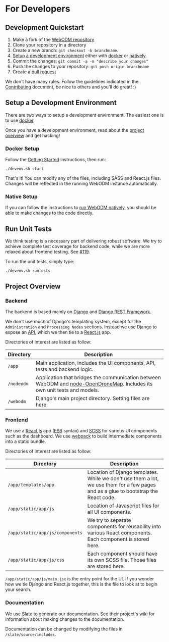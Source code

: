 # For Developers

## Development Quickstart

1. Make a fork of the [WebODM repository](https://github.com/OpenDroneMap/WebODM/)
2. Clone your repository in a directory
3. Create a new branch: `git checkout -b branchname`.
4. [Setup a development environment](#setup-a-development-environment) either with [docker](#docker-setup) or [natively](#native-setup).
5. Commit the changes: `git commit -a -m "describe your changes"`
6. Push the changes to your repository: `git push origin branchname`
7. Create a [pull request](https://github.com/OpenDroneMap/WebODM/compare) 

We don't have many rules. Follow the guidelines indicated in the [Contributing](https://github.com/OpenDroneMap/WebODM/blob/master/CONTRIBUTING.md) document, be nice to others and you'll do great! :)

## Setup a Development Environment

There are two ways to setup a development environment. The easiest one is to use [docker](#docker-setup).

Once you have a development environment, read about the [project overview](#project-overview) and get hacking!

### Docker Setup

Follow the [Getting Started](https://github.com/OpenDroneMap/WebODM#getting-started) instructions, then run:

`./devenv.sh start`

That's it! You can modify any of the files, including SASS and React.js files. Changes will be reflected in the running WebODM instance automatically. 

### Native Setup

If you can follow the instructions to [run WebODM natively](https://github.com/OpenDroneMap/WebODM#run-it-natively), you should be able to make changes to the code directly.

## Run Unit Tests

We think testing is a necessary part of delivering robust software. We try to achieve complete test coverage for backend code, while we are more relaxed about frontend testing. See [#119](https://github.com/OpenDroneMap/WebODM/issues/119).

To run the unit tests, simply type:

`./devenv.sh runtests`

## Project Overview

### Backend

The backend is based mainly on [Django](https://www.djangoproject.com/) and [Django REST Framework](http://www.django-rest-framework.org/).

We don't use much of Django's templating system, except for the `Administration` and `Processing Nodes` sections. Instead we use Django to expose an [API](#reference), which we then tie to a [React.js](https://facebook.github.io/react/) app.

Directories of interest are listed as follow:

Directory | Description
--------- | -----------
`/app`	  | Main application, includes the UI components, API, tests and backend logic.
`/nodeodm`| Application that bridges the communication between WebODM and [node-OpenDroneMap](https://github.com/OpenDroneMap/node-OpenDroneMap). Includes its own unit tests and models.
`/webodm` | Django's main project directory. Setting files are here.

### Frontend

We use a [React.js](https://facebook.github.io/react/) app ([ES6](https://leanpub.com/understandinges6/read/) syntax) and [SCSS](http://sass-lang.com/) for various UI components such as the dashboard. We use [webpack](https://webpack.github.io/) to build intermediate components into a static bundle.

Directories of interest are listed as follow:

Directory | Description
--------- | -----------
`/app/templates/app` | Location of Django templates. While we don't use them a lot, we use them for a few pages and as a glue to bootstrap the React code.
`/app/static/app/js` | Location of Javascript files for all UI components.
`/app/static/app/js/components` | We try to separate components for reusability into various React components. Each component is stored here.
`/app/static/app/js/css` | Each component should have its own SCSS file. Those files are stored here.

`/app/static/app/js/main.jsx` is the entry point for the UI. If you wonder how we tie Django and React.js together, this is the file to look at to begin your search.

### Documentation

We use [Slate](https://github.com/lord/slate) to generate our documentation. See their project's [wiki](https://github.com/lord/slate/wiki) for information about making changes to the documentation.

Documentation can be changed by modifying the files in `/slate/source/includes`.
